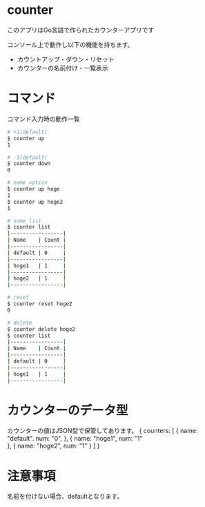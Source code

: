 # counter

このアプリはGo言語で作られたカウンターアプリです

コンソール上で動作し以下の機能を持ちます。

* カウントアップ・ダウン・リセット
* カウンターの名前付け・一覧表示

# コマンド

コマンド入力時の動作一覧

``` sh
# +1(default)
$ counter up
1

# -1(default)
$ counter down
0

# name option
$ counter up hoge
1
$ counter up hoge2
1

# name list
$ counter list
|-----------------|
| Name    | Count |
|-----------------|
| default | 0     |
|-----------------|
| hoge1   | 1     |
|-----------------|
| hoge2   | 1     |
|-----------------|

# reset
$ counter reset hoge2
0

# delete
$ counter delete hoge2
$ counter list
|-----------------|
| Name    | Count |
|-----------------|
| default | 0     |
|-----------------|
| hoge1   | 1     |
|-----------------|

```

# カウンターのデータ型

カウンターの値はJSON型で保管してあります。
{
    counters: [
        {
          name: "default".
          num: "0",
        },
        {
          name: "hoge1",
          num: "1"     
        },
        {
          name: "hoge2",
          num: "1"
        }
    ]
}

# 注意事項

名前を付けない場合、defaultとなります。  

